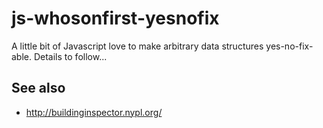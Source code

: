 # js-whosonfirst-yesnofix

A little bit of Javascript love to make arbitrary data structures yes-no-fix-able. Details to follow...

## See also

* http://buildinginspector.nypl.org/
